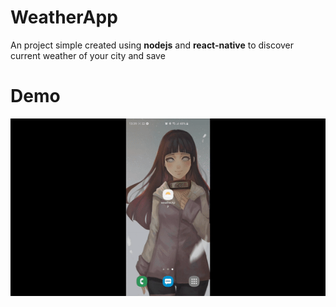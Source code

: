 # WeatherApp
An project simple created using **nodejs** and **react-native** to discover current weather of your city and save

# Demo

![Weather Demo](crop.gif)
